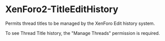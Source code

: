 # XenForo2-TitleEditHistory

Permits thread titles to be managed by the XenForo Edit history system.

To see Thread Title history, the "Manage Threads" permission is required.